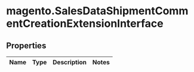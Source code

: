 # magento.SalesDataShipmentCommentCreationExtensionInterface

## Properties
Name | Type | Description | Notes
------------ | ------------- | ------------- | -------------


